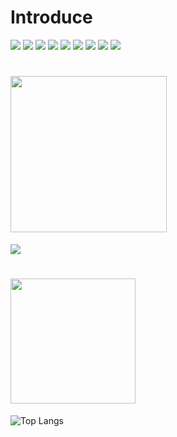 # Introduce
<p align="left">
  <img src="https://img.shields.io/badge/c++-00599C?style=for-the-badge&logo=c%2B%2B&logoColor=white">
  <img src="https://img.shields.io/badge/python-3776AB?style=for-the-badge&logo=python&logoColor=white">
  <img src="https://img.shields.io/badge/html5-E34F26?style=for-the-badge&logo=html5&logoColor=white">
  <img src="https://img.shields.io/badge/css-1572B6?style=for-the-badge&logo=css3&logoColor=white">
  <img src="https://img.shields.io/badge/javascript-F7DF1E?style=for-the-badge&logo=javascript&logoColor=black"> 
  <img src="https://img.shields.io/badge/oracle-F80000?style=for-the-badge&logo=oracle&logoColor=white"> 
  <img src="https://img.shields.io/badge/mysql-4479A1?style=for-the-badge&logo=mysql&logoColor=white"> 
  <img src="https://img.shields.io/badge/mariaDB-003545?style=for-the-badge&logo=mariaDB&logoColor=white"> 
  <img src="https://img.shields.io/badge/mongoDB-47A248?style=for-the-badge&logo=MongoDB&logoColor=white">
</p>

  
# <img src="https://github.com/user-attachments/assets/5e571547-b799-4cda-9bf2-9eaac2d44832" width="250">
<img src="https://dreamhack-readme-stats.vercel.app/api/stats?username=Tjdmin1" />

# <img src="https://github.com/user-attachments/assets/d7627b7f-3691-4821-bfd6-3bb33b5ef4fd" width="200">
![Top Langs](https://github-readme-stats.vercel.app/api/top-langs/?username=Tjdmin1&show_icons=true&layout=compact)
